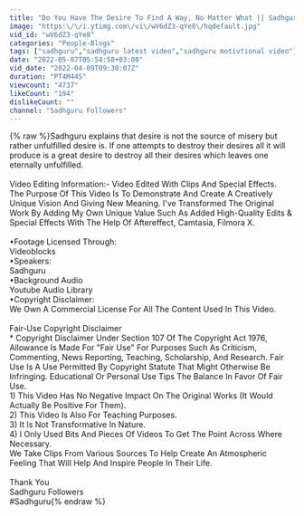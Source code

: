 ```yaml
---
title: "Do You Have The Desire To Find A Way, No Matter What || Sadhguru"
image: "https:\/\/i.ytimg.com\/vi\/wV6dZ3-qYe8\/hqdefault.jpg"
vid_id: "wV6dZ3-qYe8"
categories: "People-Blogs"
tags: ["sadhguru","sadhguru latest video","sadhguru motivtional video"]
date: "2022-05-07T05:54:58+03:00"
vid_date: "2022-04-09T09:30:07Z"
duration: "PT4M44S"
viewcount: "4737"
likeCount: "194"
dislikeCount: ""
channel: "Sadhguru Followers"
---
```

{% raw %}Sadhguru explains that desire is not the source of misery but rather unfulfilled desire is. If one attempts to destroy their desires all it will produce is a great desire to destroy all their desires which leaves one eternally unfulfilled.<br /><br />Video Editing Information:- Video Edited With Clips And Special Effects. <br />The Purpose Of This Video Is To Demonstrate And Create A Creatively Unique Vision And Giving New Meaning. I've Transformed The Original Work By Adding My Own Unique Value Such As Added High-Quality Edits &amp; Special Effects With The Help Of Aftereffect, Camtasia, Filmora X. <br /><br />•Footage Licensed Through: <br /> Videoblocks<br />•Speakers: <br /> Sadhguru <br />•Background Audio<br /> Youtube Audio Library<br />•Copyright Disclaimer:<br /> We Own A Commercial License For All The Content Used In This Video.<br /><br /> Fair-Use Copyright Disclaimer<br />* Copyright Disclaimer Under Section 107 Of The Copyright Act 1976, Allowance Is Made For &quot;Fair Use&quot; For Purposes Such As Criticism, Commenting, News Reporting, Teaching, Scholarship, And Research. Fair Use Is A Use Permitted By Copyright Statute That Might Otherwise Be Infringing.  Educational Or Personal Use Tips The Balance In Favor Of Fair Use.<br />1) This Video Has No Negative Impact On The Original Works (It Would Actually Be Positive For Them).<br />2) This Video Is Also For Teaching Purposes.<br />3) It Is Not Transformative In Nature.<br />4) I Only Used Bits And Pieces Of Videos To Get The Point Across Where Necessary.<br />We Take Clips From Various Sources To Help Create An Atmospheric Feeling That Will Help And Inspire People In Their Life. <br /><br />Thank You<br />Sadhguru Followers<br />#Sadhguru{% endraw %}
